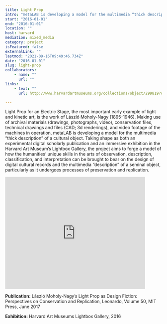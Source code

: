 ```yaml
---
title: Light Prop
intro: "metaLAB is developing a model for the multimedia “thick description” of a cultural object\t&#58; <em>Light Prop for an Electric Stage</em>, the work of László Moholy-Nagy (1895-1946) and an early example of light and kinetic art."
start: "2016-01-01"
end: "2016-01-01"
location: ""
host: harvard
mediation: mixed_media
category: project
isFeatured: false
externalLink: ""
lastmod: "2021-09-16T09:49:46.734Z"
date: "2016-01-01"
slug: light-prop
collaborators:
    - name: ""
      url: ""
links:
    - text: ""
      url: http://www.harvardartmuseums.org/collections/object/299819?q=light+prop

---
```

Light Prop for an Electric Stage, the most important early example of light and kinetic art, is the work of László Moholy-Nagy (1895-1946). Making use of archival materials (drawings, photographs, video), conservation files, technical drawings and files (CAD; 3d renderings), and video footage of the machines in operation, metaLAB is developing a model for the multimedia “thick description” of a cultural object. Taking shape as both an experimental digital scholarly publication and an immersive exhibition in the Harvard Art Museum’s Lightbox Gallery, the project aims to forge a model of how the humanities’ unique skills in the arts of observation, description, classification, and interpretation can be brought to bear on the design of digital cultural records and the multimedia “description” of a seminal object, particularly as it undergoes processes of preservation and replication.

<iframe src="https://player.vimeo.com/video/174445269" width="450" height="360" frameborder="0" allow="autoplay; fullscreen" allowfullscreen></iframe>

**Publication:**
László Moholy-Nagy’s Light Prop as Design Fiction: Perspectives on Conservation and Replication, Leonardo, Volume 50, MIT Press, June 2017

**Exhibition:**
Harvard Art Museums Lightbox Gallery, 2016